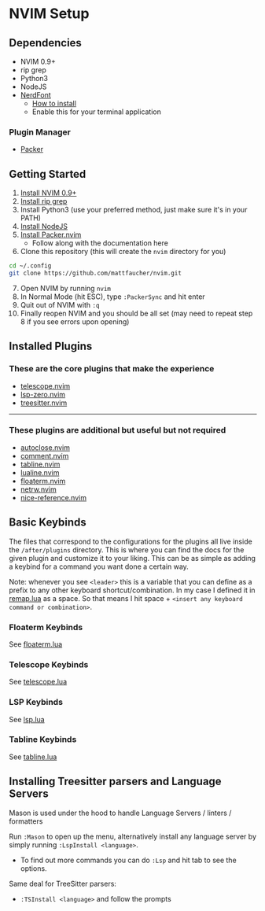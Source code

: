 # NVIM Setup

## Dependencies

- NVIM 0.9+
- rip grep
- Python3
- NodeJS
- [NerdFont](https://www.nerdfonts.com/)
    - [How to install](https://docs.rockylinux.org/books/nvchad/nerd_fonts/)
    - Enable this for your terminal application

### Plugin Manager

- [Packer](https://github.com/wbthomason/packer.nvim)

## Getting Started

1. [Install NVIM 0.9+](https://github.com/neovim/neovim/wiki/Installing-Neovim)
2. [Install rip grep](https://github.com/BurntSushi/ripgrep#installation)
3. Install Python3 (use your preferred method, just make sure it's in your PATH)
4. [Install NodeJS](https://nodejs.org/en/download/package-manager)
5. [Install Packer.nvim](https://github.com/wbthomason/packer.nvim#quickstart)
    - Follow along with the documentation here
6. Clone this repository (this will create the `nvim` directory for you)
```sh
cd ~/.config
git clone https://github.com/mattfaucher/nvim.git
```
7. Open NVIM by running `nvim`
8. In Normal Mode (hit ESC), type `:PackerSync` and hit enter
9. Quit out of NVIM with `:q`
10. Finally reopen NVIM and you should be all set (may need to repeat step 8 if
    you see errors upon opening)


## Installed Plugins

### These are the core plugins that make the experience
- [telescope.nvim](https://github.com/nvim-telescope/telescope.nvim)
- [lsp-zero.nvim](https://github.com/VonHeikemen/lsp-zero.nvim)
- [treesitter.nvim](https://github.com/nvim-treesitter/nvim-treesitter)

---

### These plugins are additional but useful but not required

- [autoclose.nvim](https://github.com/m4xshen/autoclose.nvim)
- [comment.nvim](https://github.com/numToStr/Comment.nvim)
- [tabline.nvim](https://github.com/kdheepak/tabline.nvim)
- [lualine.nvim](https://github.com/nvim-lualine/lualine.nvim)
- [floaterm.nvim](https://github.com/voldikss/vim-floaterm)
- [netrw.nvim](https://github.com/prichrd/netrw.nvim)
- [nice-reference.nvim](https://github.com/wiliamks/nice-reference.nvim)

## Basic Keybinds

The files that correspond to the configurations for the plugins all live inside
the `/after/plugins` directory. This is where you can find the docs for the
given plugin and customize it to your liking. This can be as simple as adding a
keybind for a command you want done a certain way.

Note: whenever you see `<leader>` this is a variable that you can define as a
prefix to any other keyboard shortcut/combination. In my case I defined it in
[remap.lua](https://github.com/mattfaucher/nvim/blob/master/lua/mfauch/remap.lua)
as a space. So that means I hit space + `<insert any keyboard command or
combination>`.

### Floaterm Keybinds

See [floaterm.lua](https://github.com/mattfaucher/nvim/blob/master/after/plugin/floaterm.lua)

### Telescope Keybinds

See [telescope.lua](https://github.com/mattfaucher/nvim/blob/master/after/plugin/telescope.lua)

### LSP Keybinds

See [lsp.lua](https://github.com/mattfaucher/nvim/blob/master/after/plugin/lsp.lua)

### Tabline Keybinds

See [tabline.lua](https://github.com/mattfaucher/nvim/blob/master/after/plugin/tabline.lua)

## Installing Treesitter parsers and Language Servers

Mason is used under the hood to handle Language Servers / linters / formatters

Run `:Mason` to open up the menu, alternatively install any language server by
simply running `:LspInstall <language>`.
- To find out more commands you can do `:Lsp` and hit tab to see the options.

Same deal for TreeSitter parsers:
- `:TSInstall <language>` and follow the prompts

